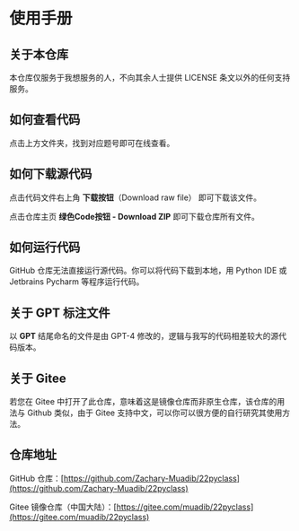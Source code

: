 # 使用手册
## 关于本仓库

本仓库仅服务于我想服务的人，不向其余人士提供 LICENSE 条文以外的任何支持服务。

## 如何查看代码

点击上方文件夹，找到对应题号即可在线查看。

## 如何下载源代码

点击代码文件右上角 **下载按钮**（Download raw file） 即可下载该文件。

点击仓库主页 **绿色Code按钮 - Download ZIP** 即可下载仓库所有文件。

## 如何运行代码

GitHub 仓库无法直接运行源代码。你可以将代码下载到本地，用 Python IDE 或 Jetbrains Pycharm 等程序运行代码。

## 关于 GPT 标注文件

以 **GPT** 结尾命名的文件是由 GPT-4 修改的，逻辑与我写的代码相差较大的源代码版本。

## 关于 Gitee

若您在 Gitee 中打开了此仓库，意味着这是镜像仓库而非原生仓库，该仓库的用法与 Github 类似，由于 Gitee 支持中文，可以你可以很方便的自行研究其使用方法。

## 仓库地址

GitHub 仓库：[https://github.com/Zachary-Muadib/22pyclass](https://github.com/Zachary-Muadib/22pyclass)

Gitee 镜像仓库（中国大陆）：[https://gitee.com/muadib/22pyclass](https://gitee.com/muadib/22pyclass)
